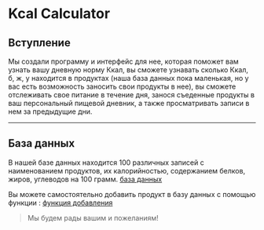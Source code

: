 # Kcal Calculator
## Вступление ##

Мы создали программу и  интерфейс для нее, которая поможет вам узнать вашу дневную норму Ккал, вы сможете узнавать сколько Ккал, б, ж, у находится в продуктах (наша база данных пока маленькая, но у вас есть возможность заносить свои продукты в нее), вы сможете отслеживать свое питание в течение дня, занося съеденные продукты в ваш персональный пищевой дневник, а также просматривать записи в нем за предыдущие дни.
***
## База данных ##
В нашей базе данных находится 100 различных записей с наименованием продуктов, их калорийностью, содержанием белков, жиров, углеводов на 100 грамм.
[база данных](https://github.com/vvoroby/project-2-semester/blob/main/database/n_base.db?raw=true)

Вы можете самостоятельно добавить продукт в базу данных с помощью функции : [функция добавления](https://github.com/vvoroby/project-2-semester/blob/main/functions/insert_new_product.py)
>Мы будем рады вашим и пожеланиям!
